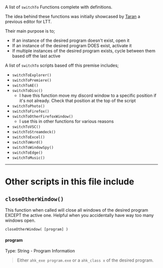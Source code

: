 A list of `switchTo` Functions complete with definitions.

The idea behind these functions was initially showcased by [Taran](https://github.com/TaranVH/2nd-keyboard) a previous editor for LTT.

Their main purpose is to;

* If an instance of the desired program doesn't exist, open it
* If an instance of the desired program DOES exist, activate it
* If multiple instances of the desired program exists, cycle between them based off the last active

A list of `switchTo` scripts based off this premise includes;

* `switchToExplorer()`
* `switchToPremiere()`
* `switchToAE()`
* `switchToDisc()`
    * I have this function move my discord window to a specific position if it's not already. Check that position at the top of the script
* `switchToPhoto()`
* `switchToFirefox()`
* `switchToOtherFirefoxWindow()`
    * I use this in other functions for various reasons
* `switchToVSC()`
* `switchToStreamdeck()`
* `switchToExcel()`
* `switchToWord()`
* `switchToWindowSpy()`
* `switchToEdge()`
* `switchToMusic()`
***

# Other scripts in this file include

## `closeOtherWindow()`
This function when called will close all windows of the desired program EXCEPT the active one. Helpful when you accidentally have way too many windows open.
```
closeOtherWindow( [program] )
```
#### program
Type: String - Program Information
> Either `ahk_exe program.exe` or a `ahk_class x` of the desired program.
